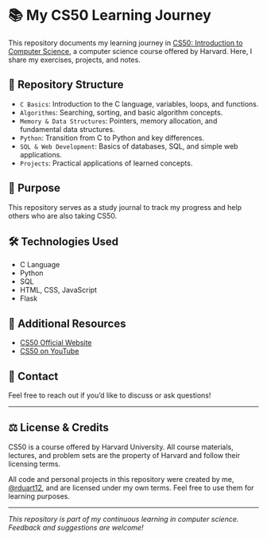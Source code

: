 # 📚 My CS50 Learning Journey  

This repository documents my learning journey in [CS50: Introduction to Computer Science](https://cs50.harvard.edu/), a computer science course offered by Harvard. Here, I share my exercises, projects, and notes.  

## 📌 Repository Structure  

- `C Basics`: Introduction to the C language, variables, loops, and functions.  
- `Algorithms`: Searching, sorting, and basic algorithm concepts.  
- `Memory & Data Structures`: Pointers, memory allocation, and fundamental data structures.  
- `Python`: Transition from C to Python and key differences.  
- `SQL & Web Development`: Basics of databases, SQL, and simple web applications.  
- `Projects`: Practical applications of learned concepts.  

## 🚀 Purpose  

This repository serves as a study journal to track my progress and help others who are also taking CS50.  

## 🛠 Technologies Used  

- C Language  
- Python  
- SQL  
- HTML, CSS, JavaScript  
- Flask  

## 📖 Additional Resources  

- [CS50 Official Website](https://cs50.harvard.edu/)  
- [CS50 on YouTube](https://www.youtube.com/cs50)  

## 📩 Contact  

Feel free to reach out if you’d like to discuss or ask questions!  

---

## ⚖️ License & Credits  

CS50 is a course offered by Harvard University. All course materials, lectures, and problem sets are the property of Harvard and follow their licensing terms.  

All code and personal projects in this repository were created by me, [@rduart12](https://github.com/rduart12), and are licensed under my own terms. Feel free to use them for learning purposes.  

---  

*This repository is part of my continuous learning in computer science. Feedback and suggestions are welcome!*  
